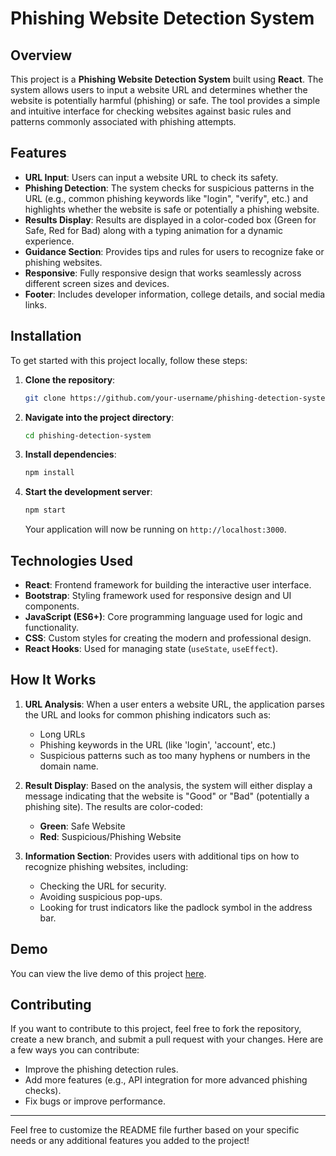 # Phishing Website Detection System

## Overview

This project is a **Phishing Website Detection System** built using **React**. The system allows users to input a website URL and determines whether the website is potentially harmful (phishing) or safe. The tool provides a simple and intuitive interface for checking websites against basic rules and patterns commonly associated with phishing attempts.

## Features

- **URL Input**: Users can input a website URL to check its safety.
- **Phishing Detection**: The system checks for suspicious patterns in the URL (e.g., common phishing keywords like "login", "verify", etc.) and highlights whether the website is safe or potentially a phishing website.
- **Results Display**: Results are displayed in a color-coded box (Green for Safe, Red for Bad) along with a typing animation for a dynamic experience.
- **Guidance Section**: Provides tips and rules for users to recognize fake or phishing websites.
- **Responsive**: Fully responsive design that works seamlessly across different screen sizes and devices.
- **Footer**: Includes developer information, college details, and social media links.

## Installation

To get started with this project locally, follow these steps:

1. **Clone the repository**:
    ```bash
    git clone https://github.com/your-username/phishing-detection-system.git
    ```

2. **Navigate into the project directory**:
    ```bash
    cd phishing-detection-system
    ```

3. **Install dependencies**:
    ```bash
    npm install
    ```

4. **Start the development server**:
    ```bash
    npm start
    ```

   Your application will now be running on `http://localhost:3000`.

## Technologies Used

- **React**: Frontend framework for building the interactive user interface.
- **Bootstrap**: Styling framework used for responsive design and UI components.
- **JavaScript (ES6+)**: Core programming language used for logic and functionality.
- **CSS**: Custom styles for creating the modern and professional design.
- **React Hooks**: Used for managing state (`useState`, `useEffect`).

## How It Works

1. **URL Analysis**: When a user enters a website URL, the application parses the URL and looks for common phishing indicators such as:
   - Long URLs
   - Phishing keywords in the URL (like 'login', 'account', etc.)
   - Suspicious patterns such as too many hyphens or numbers in the domain name.
   
2. **Result Display**: Based on the analysis, the system will either display a message indicating that the website is "Good" or "Bad" (potentially a phishing site). The results are color-coded:
   - **Green**: Safe Website
   - **Red**: Suspicious/Phishing Website

3. **Information Section**: Provides users with additional tips on how to recognize phishing websites, including:
   - Checking the URL for security.
   - Avoiding suspicious pop-ups.
   - Looking for trust indicators like the padlock symbol in the address bar.

## Demo

You can view the live demo of this project [here](https://raag-malhar-phishing-website-detector.netlify.app/).

## Contributing

If you want to contribute to this project, feel free to fork the repository, create a new branch, and submit a pull request with your changes. Here are a few ways you can contribute:
- Improve the phishing detection rules.
- Add more features (e.g., API integration for more advanced phishing checks).
- Fix bugs or improve performance.




---

Feel free to customize the README file further based on your specific needs or any additional features you added to the project!
